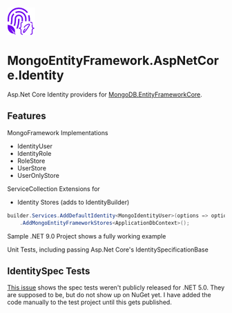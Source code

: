 ![alt text](https://raw.githubusercontent.com/jcamp-code/MongoEntityFramework.AspNetCore.Identity/main/assets/mongoidentity_logo_64x64.png "Mongo Identity")

# MongoEntityFramework.AspNetCore.Identity

Asp.Net Core Identity providers for [MongoDB.EntityFrameworkCore](https://github.com/mongodb/mongo-efcore-provider).

## Features

MongoFramework Implementations

- IdentityUser
- IdentityRole
- RoleStore
- UserStore
- UserOnlyStore

ServiceCollection Extensions for

- Identity Stores (adds to IdentityBuilder)

```cs
builder.Services.AddDefaultIdentity<MongoIdentityUser>(options => options.SignIn.RequireConfirmedAccount = true)
    .AddMongoEntityFrameworkStores<ApplicationDbContext>();
```

Sample .NET 9.0 Project shows a fully working example

Unit Tests, including passing Asp.Net Core's IdentitySpecificationBase

## IdentitySpec Tests

[This issue](https://github.com/dotnet/aspnetcore/issues/27873) shows the spec tests weren't
publicly released for .NET 5.0. They are supposed to be, but do not show up on NuGet yet.
I have added the code manually to the test project until this gets published.
